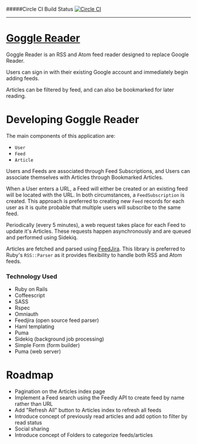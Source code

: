 #####Circle CI Build Status
[![Circle CI](https://circleci.com/gh/adambedford/goggle_reader.svg?style=svg)](https://circleci.com/gh/adambedford/goggle_reader)

---

# [Goggle Reader](https://goggle-reader.herokuapp.com)

Goggle Reader is an RSS and Atom feed reader designed to replace Google Reader.

Users can sign in with their existing Google account and immediately begin adding feeds.

Articles can be filtered by feed, and can also be bookmarked for later reading.

# Developing Goggle Reader

The main components of this application are:

* `User`
* `Feed`
* `Article`

Users and Feeds are associated through Feed Subscriptions, and Users can associate themselves with Articles through Bookmarked Articles.

When a User enters a URL, a Feed will either be created or an existing feed will be located with the URL. In both circumstances, a `FeedSubscription` is created. This approach is preferred to creating new `Feed` records for each user as it is quite probable that multiple users will subscribe to the same feed.

Periodically (every 5 minutes), a web request takes place for each Feed to update it's Articles. These requests happen asynchronously and are queued and performed using Sidekiq.

Articles are fetched and parsed using [FeedJira](http://feedjira.com/). This library is preferred to Ruby's `RSS::Parser` as it provides flexibility to handle both RSS and Atom feeds.


### Technology Used
* Ruby on Rails
* Coffeescript
* SASS
* Rspec
* Omniauth
* Feedjira (open source feed parser)
* Haml templating
* Puma
* Sidekiq (background job processing)
* Simple Form (form builder)
* Puma (web server)


# Roadmap
* Pagination on the Articles index page
* Implement a Feed search using the Feedly API to create feed by name rather than URL
* Add "Refresh All" button to Articles index to refresh all feeds
* Introduce concept of previously read articles and add option to filter by read status
* Social sharing
* Introduce concept of Folders to categorize feeds/articles
